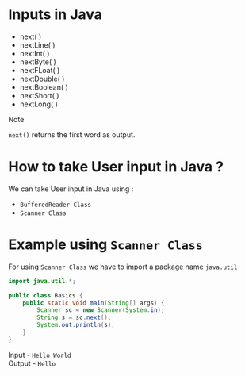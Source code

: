 # Inputs in Java

- next( )
- nextLine( )
- nextInt( )
- nextByte( )
- nextFLoat( )
- nextDouble( )
- nextBoolean( )
- nextShort( )
- nextLong( )

> [!NOTE]  
> `next()` returns the first word as output.

# How to take User input in Java ?

We can take User input in Java using :
- `BufferedReader Class`
- `Scanner Class`

# Example using `Scanner Class`

For using `Scanner Class` we have to import a package name `java.util`

```java
import java.util.*;

public class Basics {
    public static void main(String[] args) {
        Scanner sc = new Scanner(System.in);
        String s = sc.next();
        System.out.println(s);
    }
}
```
Input - `Hello World`  
Output - `Hello`

